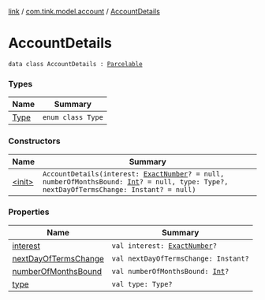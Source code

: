 [link](../../index.md) / [com.tink.model.account](../index.md) / [AccountDetails](./index.md)

# AccountDetails

`data class AccountDetails : `[`Parcelable`](https://developer.android.com/reference/android/os/Parcelable.html)

### Types

| Name | Summary |
|---|---|
| [Type](-type/index.md) | `enum class Type` |

### Constructors

| Name | Summary |
|---|---|
| [&lt;init&gt;](-init-.md) | `AccountDetails(interest: `[`ExactNumber`](../../com.tink.model.misc/-exact-number/index.md)`? = null, numberOfMonthsBound: `[`Int`](https://kotlinlang.org/api/latest/jvm/stdlib/kotlin/-int/index.html)`? = null, type: Type?, nextDayOfTermsChange: Instant? = null)` |

### Properties

| Name | Summary |
|---|---|
| [interest](interest.md) | `val interest: `[`ExactNumber`](../../com.tink.model.misc/-exact-number/index.md)`?` |
| [nextDayOfTermsChange](next-day-of-terms-change.md) | `val nextDayOfTermsChange: Instant?` |
| [numberOfMonthsBound](number-of-months-bound.md) | `val numberOfMonthsBound: `[`Int`](https://kotlinlang.org/api/latest/jvm/stdlib/kotlin/-int/index.html)`?` |
| [type](type.md) | `val type: Type?` |
